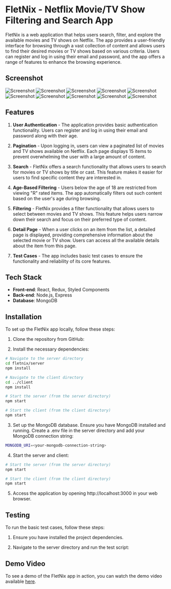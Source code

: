 # FletNix - Netflix Movie/TV Show Filtering and Search App

FletNix is a web application that helps users search, filter, and explore the available movies and TV shows on Netflix. The app provides a user-friendly interface for browsing through a vast collection of content and allows users to find their desired movies or TV shows based on various criteria. Users can register and log in using their email and password, and the app offers a range of features to enhance the browsing experience.

## Screenshot

![Screenshot](<./src/screenshot/Screenshot%20(3).png>)
![Screenshot](<./src/screenshot/Screenshot%20(4).png>)
![Screenshot](<./src/screenshot/Screenshot%20(5).png>)
![Screenshot](<./src/screenshot/Screenshot%20(6).png>)
![Screenshot](<./src/screenshot/Screenshot%20(7).png>)
![Screenshot](<./src/screenshot/Screenshot%20(8).png>)
![Screenshot](<./src/screenshot/Screenshot%20(9).png>)
![Screenshot](<./src/screenshot/Screenshot%20(10).png>)
![Screenshot](<./src/screenshot/Screenshot%20(11).png>)
![Screenshot](<./src/screenshot/Screenshot%20(12).png>)

## Features

1. **User Authentication** - The application provides basic authentication functionality. Users can register and log in using their email and password along with their age.

2. **Pagination** - Upon logging in, users can view a paginated list of movies and TV shows available on Netflix. Each page displays 15 items to prevent overwhelming the user with a large amount of content.

3. **Search** - FletNix offers a search functionality that allows users to search for movies or TV shows by title or cast. This feature makes it easier for users to find specific content they are interested in.

4. **Age-Based Filtering** - Users below the age of 18 are restricted from viewing "R" rated items. The app automatically filters out such content based on the user's age during browsing.

5. **Filtering** - FletNix provides a filter functionality that allows users to select between movies and TV shows. This feature helps users narrow down their search and focus on their preferred type of content.

6. **Detail Page** - When a user clicks on an item from the list, a detailed page is displayed, providing comprehensive information about the selected movie or TV show. Users can access all the available details about the item from this page.

7. **Test Cases** - The app includes basic test cases to ensure the functionality and reliability of its core features.

## Tech Stack

- **Front-end**: React, Redux, Styled Components
- **Back-end**: Node.js, Express
- **Database**: MongoDB

## Installation

To set up the FletNix app locally, follow these steps:

1. Clone the repository from GitHub:

2. Install the necessary dependencies:

```bash
# Navigate to the server directory
cd fletnix/server
npm install

# Navigate to the client directory
cd ../client
npm install

```

```bash
# Start the server (from the server directory)
npm start

# Start the client (from the client directory)
npm start
```

3. Set up the MongoDB database. Ensure you have MongoDB installed and running. Create a .env file in the server directory and add your MongoDB connection string:

```bash
MONGODB_URI=<your-mongodb-connection-string>
```

4. Start the server and client:

```bash
# Start the server (from the server directory)
npm start

# Start the client (from the client directory)
npm start
```

5. Access the application by opening http://localhost:3000 in your web browser.

## Testing

To run the basic test cases, follow these steps:

1. Ensure you have installed the project dependencies.

2. Navigate to the server directory and run the test script:

## Demo Video

To see a demo of the FletNix app in action, you can watch the demo video available [here](link-to-demo-video-in-google-drive).
